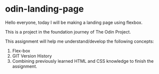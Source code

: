 # odin-landing-page

Hello everyone, today I will be making a landing page using flexbox.

This is a project in the foundation journey of The Odin Project.

This assignment will help me understand/develop the following concepts:

1) Flex-box
2) GIT Version History
3) Combining previously learned HTML and CSS knowledge to finish the assignment. 